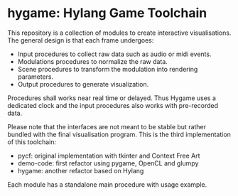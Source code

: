 # hygame: Hylang Game Toolchain

This repository is a collection of modules to create interactive visualisations.
The general design is that each frame undergoes:

* Input procedures to collect raw data such as audio or midi events.
* Modulations procedures to normalize the raw data.
* Scene procedures to transform the modulation into rendering parameters.
* Output procedures to generate visualization.

Procedures shall works near real time or delayed. Thus Hygame uses a dedicated
clock and the input procedures also works with pre-recorded data.

Please note that the interfaces are not meant to be stable but rather bundled
with the final visualisation program. This is the third implementation
of this toolchain:

* pycf: original implementation with tkinter and Context Free Art
* demo-code: first refactor using pygame, OpenCL and glumpy
* hygame: another refactor based on Hylang

Each module has a standalone main procedure with usage example.
